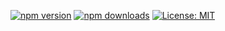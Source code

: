 [![npm
version](https://img.shields.io/npm/v/react-levels-chart.svg)](https://www.npmjs.com/package/react-levels-chart)
[![npm
downloads](https://img.shields.io/npm/dm/react-levels-chart.svg)](https://www.npmjs.com/package/react-levels-chart)
[![License:
MIT](https://img.shields.io/badge/License-MIT-yellow.svg)](https://opensource.org/licenses/MIT)
